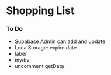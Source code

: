 # Shopping List

### To Do
* Supabase Admin can add and update
* LocalStorage: expire date
* laber
* mydiv
* uncomment getData